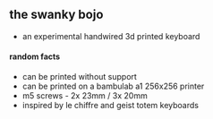 ## the swanky bojo

- an experimental handwired 3d printed keyboard

#### random facts

- can be printed without support
- can be printed on a bambulab a1 256x256 printer
- m5 screws - 2x 23mm / 3x 20mm
- inspired by le chiffre and geist totem keyboards 
  
